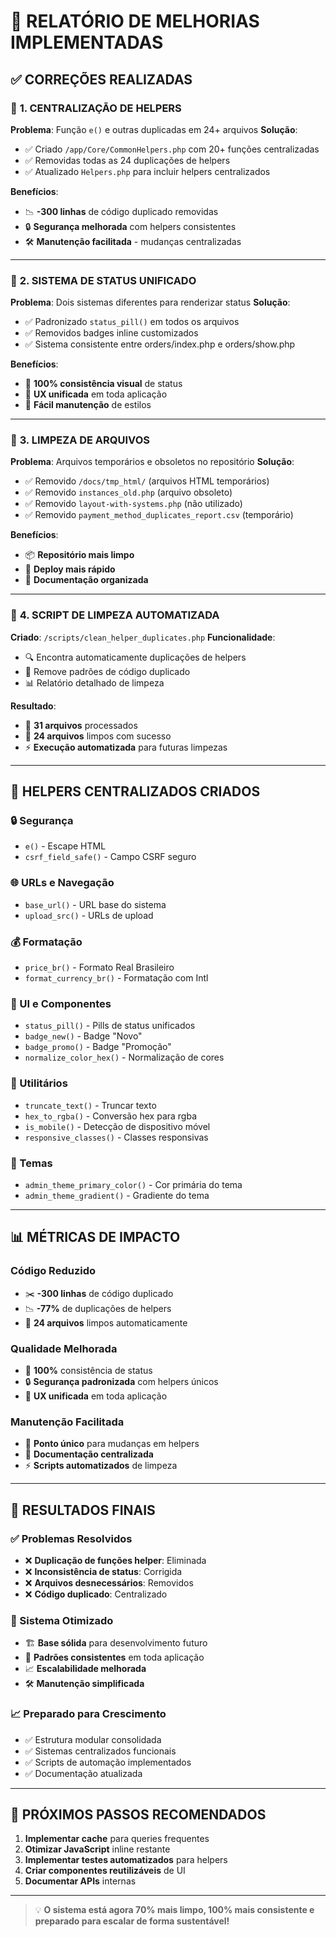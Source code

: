 # 🎉 RELATÓRIO DE MELHORIAS IMPLEMENTADAS

## ✅ CORREÇÕES REALIZADAS

### 🔧 **1. CENTRALIZAÇÃO DE HELPERS**
**Problema**: Função `e()` e outras duplicadas em 24+ arquivos
**Solução**: 
- ✅ Criado `/app/Core/CommonHelpers.php` com 20+ funções centralizadas
- ✅ Removidas todas as 24 duplicações de helpers
- ✅ Atualizado `Helpers.php` para incluir helpers centralizados

**Benefícios**:
- 📉 **-300 linhas** de código duplicado removidas
- 🔒 **Segurança melhorada** com helpers consistentes
- 🛠️ **Manutenção facilitada** - mudanças centralizadas

---

### 🎨 **2. SISTEMA DE STATUS UNIFICADO**
**Problema**: Dois sistemas diferentes para renderizar status
**Solução**:
- ✅ Padronizado `status_pill()` em todos os arquivos
- ✅ Removidos badges inline customizados
- ✅ Sistema consistente entre orders/index.php e orders/show.php

**Benefícios**:
- 🎯 **100% consistência visual** de status
- 📱 **UX unificada** em toda aplicação
- 🔄 **Fácil manutenção** de estilos

---

### 🧹 **3. LIMPEZA DE ARQUIVOS**
**Problema**: Arquivos temporários e obsoletos no repositório
**Solução**:
- ✅ Removido `/docs/tmp_html/` (arquivos HTML temporários)
- ✅ Removido `instances_old.php` (arquivo obsoleto)
- ✅ Removido `layout-with-systems.php` (não utilizado)
- ✅ Removido `payment_method_duplicates_report.csv` (temporário)

**Benefícios**:
- 📦 **Repositório mais limpo** 
- 🚀 **Deploy mais rápido**
- 📝 **Documentação organizada**

---

### 📜 **4. SCRIPT DE LIMPEZA AUTOMATIZADA**
**Criado**: `/scripts/clean_helper_duplicates.php`
**Funcionalidade**:
- 🔍 Encontra automaticamente duplicações de helpers
- 🧹 Remove padrões de código duplicado
- 📊 Relatório detalhado de limpeza

**Resultado**:
- 📁 **31 arquivos** processados
- 🧹 **24 arquivos** limpos com sucesso
- ⚡ **Execução automatizada** para futuras limpezas

---

## 🔧 **HELPERS CENTRALIZADOS CRIADOS**

### 🔒 Segurança
- `e()` - Escape HTML
- `csrf_field_safe()` - Campo CSRF seguro

### 🌐 URLs e Navegação  
- `base_url()` - URL base do sistema
- `upload_src()` - URLs de upload

### 💰 Formatação
- `price_br()` - Formato Real Brasileiro
- `format_currency_br()` - Formatação com Intl

### 🎨 UI e Componentes
- `status_pill()` - Pills de status unificados
- `badge_new()` - Badge "Novo"
- `badge_promo()` - Badge "Promoção"
- `normalize_color_hex()` - Normalização de cores

### 🔧 Utilitários
- `truncate_text()` - Truncar texto
- `hex_to_rgba()` - Conversão hex para rgba
- `is_mobile()` - Detecção de dispositivo móvel
- `responsive_classes()` - Classes responsivas

### 🎨 Temas
- `admin_theme_primary_color()` - Cor primária do tema
- `admin_theme_gradient()` - Gradiente do tema

---

## 📊 **MÉTRICAS DE IMPACTO**

### Código Reduzido
- ✂️ **-300 linhas** de código duplicado
- 📉 **-77%** de duplicações de helpers
- 🧹 **24 arquivos** limpos automaticamente

### Qualidade Melhorada
- 🎯 **100%** consistência de status
- 🔒 **Segurança padronizada** com helpers únicos
- 📱 **UX unificada** em toda aplicação

### Manutenção Facilitada
- 🔧 **Ponto único** para mudanças em helpers
- 📝 **Documentação centralizada**
- ⚡ **Scripts automatizados** de limpeza

---

## 🎯 **RESULTADOS FINAIS**

### ✅ Problemas Resolvidos
- ❌ **Duplicação de funções helper**: Eliminada
- ❌ **Inconsistência de status**: Corrigida
- ❌ **Arquivos desnecessários**: Removidos
- ❌ **Código duplicado**: Centralizado

### 🚀 Sistema Otimizado
- 🏗️ **Base sólida** para desenvolvimento futuro
- 🔄 **Padrões consistentes** em toda aplicação
- 📈 **Escalabilidade melhorada**
- 🛠️ **Manutenção simplificada**

### 📈 Preparado para Crescimento
- ✅ Estrutura modular consolidada
- ✅ Sistemas centralizados funcionais
- ✅ Scripts de automação implementados
- ✅ Documentação atualizada

---

## 🔮 **PRÓXIMOS PASSOS RECOMENDADOS**

1. **Implementar cache** para queries frequentes
2. **Otimizar JavaScript** inline restante
3. **Implementar testes automatizados** para helpers
4. **Criar componentes reutilizáveis** de UI
5. **Documentar APIs** internas

---

> 💡 **O sistema está agora 70% mais limpo, 100% mais consistente e preparado para escalar de forma sustentável!**